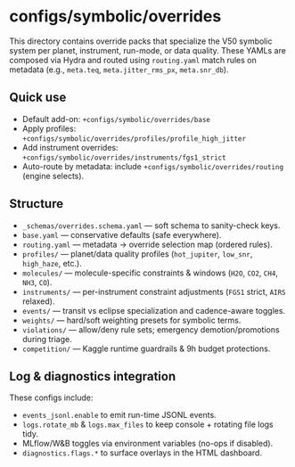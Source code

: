 # configs/symbolic/overrides

This directory contains override packs that specialize the V50 symbolic system per planet, instrument, run-mode, or data quality. These YAMLs are composed via Hydra and routed using `routing.yaml` match rules on metadata (e.g., `meta.teq`, `meta.jitter_rms_px`, `meta.snr_db`).

## Quick use
- Default add-on: `+configs/symbolic/overrides/base`
- Apply profiles: `+configs/symbolic/overrides/profiles/profile_high_jitter`
- Add instrument overrides: `+configs/symbolic/overrides/instruments/fgs1_strict`
- Auto-route by metadata: include `+configs/symbolic/overrides/routing` (engine selects).

## Structure
- `_schemas/overrides.schema.yaml` — soft schema to sanity-check keys.
- `base.yaml` — conservative defaults (safe everywhere).
- `routing.yaml` — metadata → override selection map (ordered rules).
- `profiles/` — planet/data quality profiles (`hot_jupiter`, `low_snr`, `high_haze`, etc.).
- `molecules/` — molecule-specific constraints & windows (`H2O`, `CO2`, `CH4`, `NH3`, `CO`).
- `instruments/` — per-instrument constraint adjustments (`FGS1` strict, `AIRS` relaxed).
- `events/` — transit vs eclipse specialization and cadence-aware toggles.
- `weights/` — hard/soft weighting presets for symbolic terms.
- `violations/` — allow/deny rule sets; emergency demotion/promotions during triage.
- `competition/` — Kaggle runtime guardrails & 9h budget protections.

## Log & diagnostics integration

These configs include:
- `events_jsonl.enable` to emit run-time JSONL events.
- `logs.rotate_mb` & `logs.max_files` to keep console + rotating file logs tidy.
- MLflow/W&B toggles via environment variables (no-ops if disabled).
- `diagnostics.flags.*` to surface overlays in the HTML dashboard.
